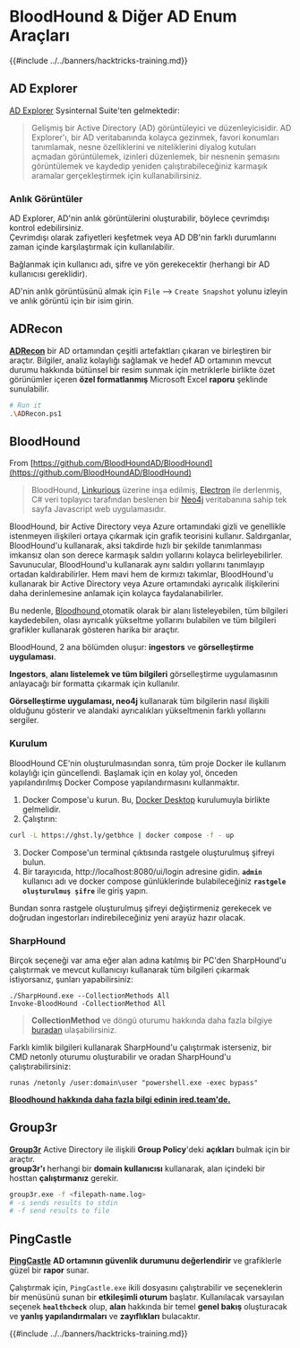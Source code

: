 # BloodHound & Diğer AD Enum Araçları

{{#include ../../banners/hacktricks-training.md}}

## AD Explorer

[AD Explorer](https://docs.microsoft.com/en-us/sysinternals/downloads/adexplorer) Sysinternal Suite'ten gelmektedir:

> Gelişmiş bir Active Directory (AD) görüntüleyici ve düzenleyicisidir. AD Explorer'ı, bir AD veritabanında kolayca gezinmek, favori konumları tanımlamak, nesne özelliklerini ve niteliklerini diyalog kutuları açmadan görüntülemek, izinleri düzenlemek, bir nesnenin şemasını görüntülemek ve kaydedip yeniden çalıştırabileceğiniz karmaşık aramalar gerçekleştirmek için kullanabilirsiniz.

### Anlık Görüntüler

AD Explorer, AD'nin anlık görüntülerini oluşturabilir, böylece çevrimdışı kontrol edebilirsiniz.\
Çevrimdışı olarak zafiyetleri keşfetmek veya AD DB'nin farklı durumlarını zaman içinde karşılaştırmak için kullanılabilir.

Bağlanmak için kullanıcı adı, şifre ve yön gerekecektir (herhangi bir AD kullanıcısı gereklidir).

AD'nin anlık görüntüsünü almak için `File` --> `Create Snapshot` yolunu izleyin ve anlık görüntü için bir isim girin.

## ADRecon

[**ADRecon**](https://github.com/adrecon/ADRecon) bir AD ortamından çeşitli artefaktları çıkaran ve birleştiren bir araçtır. Bilgiler, analiz kolaylığı sağlamak ve hedef AD ortamının mevcut durumu hakkında bütünsel bir resim sunmak için metriklerle birlikte özet görünümler içeren **özel formatlanmış** Microsoft Excel **raporu** şeklinde sunulabilir.
```bash
# Run it
.\ADRecon.ps1
```
## BloodHound

From [https://github.com/BloodHoundAD/BloodHound](https://github.com/BloodHoundAD/BloodHound)

> BloodHound, [Linkurious](http://linkurio.us/) üzerine inşa edilmiş, [Electron](http://electron.atom.io/) ile derlenmiş, C# veri toplayıcı tarafından beslenen bir [Neo4j](https://neo4j.com/) veritabanına sahip tek sayfa Javascript web uygulamasıdır.

BloodHound, bir Active Directory veya Azure ortamındaki gizli ve genellikle istenmeyen ilişkileri ortaya çıkarmak için grafik teorisini kullanır. Saldırganlar, BloodHound'u kullanarak, aksi takdirde hızlı bir şekilde tanımlanması imkansız olan son derece karmaşık saldırı yollarını kolayca belirleyebilirler. Savunucular, BloodHound'u kullanarak aynı saldırı yollarını tanımlayıp ortadan kaldırabilirler. Hem mavi hem de kırmızı takımlar, BloodHound'u kullanarak bir Active Directory veya Azure ortamındaki ayrıcalık ilişkilerini daha derinlemesine anlamak için kolayca faydalanabilirler.

Bu nedenle, [Bloodhound ](https://github.com/BloodHoundAD/BloodHound) otomatik olarak bir alanı listeleyebilen, tüm bilgileri kaydedebilen, olası ayrıcalık yükseltme yollarını bulabilen ve tüm bilgileri grafikler kullanarak gösteren harika bir araçtır.

BloodHound, 2 ana bölümden oluşur: **ingestors** ve **görselleştirme uygulaması**.

**Ingestors**, **alanı listelemek ve tüm bilgileri** görselleştirme uygulamasının anlayacağı bir formatta çıkarmak için kullanılır.

**Görselleştirme uygulaması, neo4j** kullanarak tüm bilgilerin nasıl ilişkili olduğunu gösterir ve alandaki ayrıcalıkları yükseltmenin farklı yollarını sergiler.

### Kurulum

BloodHound CE'nin oluşturulmasından sonra, tüm proje Docker ile kullanım kolaylığı için güncellendi. Başlamak için en kolay yol, önceden yapılandırılmış Docker Compose yapılandırmasını kullanmaktır.

1. Docker Compose'u kurun. Bu, [Docker Desktop](https://www.docker.com/products/docker-desktop/) kurulumuyla birlikte gelmelidir.
2. Çalıştırın:
```bash
curl -L https://ghst.ly/getbhce | docker compose -f - up
```
3. Docker Compose'un terminal çıktısında rastgele oluşturulmuş şifreyi bulun.
4. Bir tarayıcıda, http://localhost:8080/ui/login adresine gidin. **`admin`** kullanıcı adı ve docker compose günlüklerinde bulabileceğiniz **`rastgele oluşturulmuş şifre`** ile giriş yapın.

Bundan sonra rastgele oluşturulmuş şifreyi değiştirmeniz gerekecek ve doğrudan ingestorları indirebileceğiniz yeni arayüz hazır olacak.

### SharpHound

Birçok seçeneği var ama eğer alan adına katılmış bir PC'den SharpHound'u çalıştırmak ve mevcut kullanıcıyı kullanarak tüm bilgileri çıkarmak istiyorsanız, şunları yapabilirsiniz:
```
./SharpHound.exe --CollectionMethods All
Invoke-BloodHound -CollectionMethod All
```
> **CollectionMethod** ve döngü oturumu hakkında daha fazla bilgiye [buradan](https://support.bloodhoundenterprise.io/hc/en-us/articles/17481375424795-All-SharpHound-Community-Edition-Flags-Explained) ulaşabilirsiniz.

Farklı kimlik bilgileri kullanarak SharpHound'u çalıştırmak isterseniz, bir CMD netonly oturumu oluşturabilir ve oradan SharpHound'u çalıştırabilirsiniz:
```
runas /netonly /user:domain\user "powershell.exe -exec bypass"
```
[**Bloodhound hakkında daha fazla bilgi edinin ired.team'de.**](https://ired.team/offensive-security-experiments/active-directory-kerberos-abuse/abusing-active-directory-with-bloodhound-on-kali-linux)

## Group3r

[**Group3r**](https://github.com/Group3r/Group3r) Active Directory ile ilişkili **Group Policy**'deki **açıkları** bulmak için bir araçtır. \
**group3r'ı** herhangi bir **domain kullanıcısı** kullanarak, alan içindeki bir hosttan **çalıştırmanız** gerekir.
```bash
group3r.exe -f <filepath-name.log>
# -s sends results to stdin
# -f send results to file
```
## PingCastle

[**PingCastle**](https://www.pingcastle.com/documentation/) **AD ortamının güvenlik durumunu değerlendirir** ve grafiklerle güzel bir **rapor** sunar.

Çalıştırmak için, `PingCastle.exe` ikili dosyasını çalıştırabilir ve seçeneklerin bir menüsünü sunan bir **etkileşimli oturum** başlatır. Kullanılacak varsayılan seçenek **`healthcheck`** olup, **alan** hakkında bir temel **genel bakış** oluşturacak ve **yanlış yapılandırmaları** ve **zayıflıkları** bulacaktır.

{{#include ../../banners/hacktricks-training.md}}
